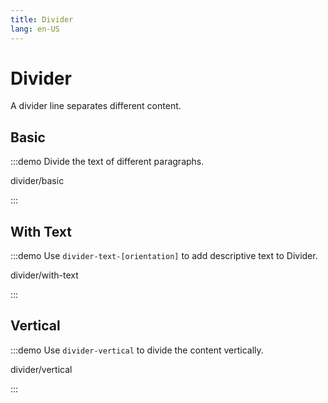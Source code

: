 ```yaml
---
title: Divider
lang: en-US
---
```


# Divider

A divider line separates different content.

## Basic

:::demo Divide the text of different paragraphs.

divider/basic

:::


## With Text

:::demo Use `divider-text-[orientation]` to add descriptive text to Divider.

divider/with-text

:::

## Vertical

:::demo Use `divider-vertical` to divide the content vertically.

divider/vertical

:::
